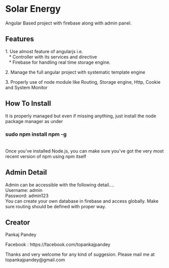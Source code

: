 # Solar Energy
Angular Based project with firebase along with admin panel.



<h2>Features</h2>
<p>1. Use almost feature of angularjs i.e. <br>&nbsp;&nbsp;&nbsp;* Controller with its services and directive<br>&nbsp;&nbsp;&nbsp;* Firebase for handling real time storage engine. <br></p> 
<p>2. Manage the full angular project with systematic template engine</p> 
<p>3. Properly use of node module like Routing, Storage engine, Http, Cookie and System Monitor</p> 

<h2>How To Install</h2>
<p>It is properly managed but even if missing anything, just install the node package manager as under<br>
<h3>sudo npm install npm -g</h3><br>
Once you’ve installed Node.js, you can make sure you’ve got the very most recent version of npm using npm itself</p>

<h2>Admin Detail</h2>
<p>Admin can be accessible with the following detail....<br>
Username: admin<br>
Password: admin123<br>
You can create your own database in firebase and access globally. Make sure routing should be defined with proper way. 
</p>

<h2>Creator</h2>
<p>Pankaj Pandey</p>
<p>Facebook : https://facebook.com/topankajpandey</p>
<p>Thanks and very welcome for any kind of suggesion. Please mail me at topankajpandey@gmail.com</p> 



